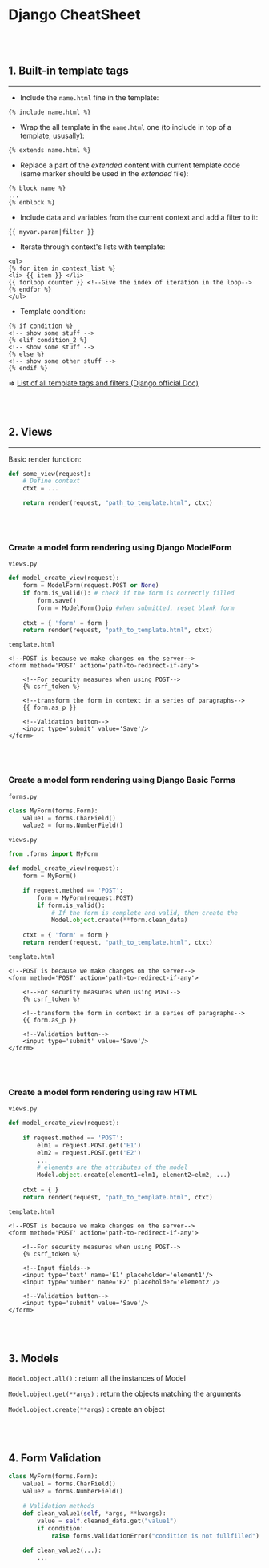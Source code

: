 # **Django CheatSheet** 

<br></br>

## 1. Built-in template tags
---
- Include the `name.html` fine in the template:
```django
{% include name.html %}
```

- Wrap the all template in the `name.html` one (to include in top of a template, ususally):
```django
{% extends name.html %}
```

- Replace a part of the *extended* content with current template code (same marker should be used in the *extended* file):
```django
{% block name %}
...
{% enblock %}
```

- Include data and variables from the current context and add a filter to it:
```django
{{ myvar.param|filter }}
```

- Iterate through context's lists with template:
```django
<ul> 
{% for item in context_list %}
<li> {{ item }} </li> 
{{ forloop.counter }} <!--Give the index of iteration in the loop-->
{% endfor %}
</ul>
```

- Template condition:
```django
{% if condition %}
<!-- show some stuff -->
{% elif condition_2 %}
<!-- show some stuff -->
{% else %}
<!-- show some other stuff -->
{% endif %}
```

=> <a href="https://docs.djangoproject.com/en/3.1/ref/templates/builtins/">List of all template tags and filters (Django official Doc)</a>

<br></br>

## 2. Views 
***
Basic render function:
```py
def some_view(request):
	# Define context
	ctxt = ...

	return render(request, "path_to_template.html", ctxt)
```
<br></br>

### Create a model form rendering using Django ModelForm

`views.py`
```py
def model_create_view(request):
	form = ModelForm(request.POST or None)
	if form.is_valid(): # check if the form is correctly filled
		form.save()
		form = ModelForm()pip #when submitted, reset blank form
	
	ctxt = { 'form' = form }
	return render(request, "path_to_template.html", ctxt)
```

`template.html`
```django
<!--POST is because we make changes on the server-->
<form method='POST' action='path-to-redirect-if-any'>
	
	<!--For security measures when using POST-->
	{% csrf_token %} 

	<!--transform the form in context in a series of paragraphs-->
	{{ form.as_p }} 
	
	<!--Validation button-->
	<input type='submit' value='Save'/>
</form>
```
<br></br>

### Create a model form rendering using Django Basic Forms

`forms.py`
```py
class MyForm(forms.Form):
	value1 = forms.CharField()
	value2 = forms.NumberField()
```

`views.py`
```py
from .forms import MyForm

def model_create_view(request):
	form = MyForm()

	if request.method == 'POST':
		form = MyForm(request.POST)
		if form.is_valid():
			# If the form is complete and valid, then create the 
			Model.object.create(**form.clean_data)
	
	ctxt = { 'form' = form }
	return render(request, "path_to_template.html", ctxt)
```

`template.html`
```django
<!--POST is because we make changes on the server-->
<form method='POST' action='path-to-redirect-if-any'>
	
	<!--For security measures when using POST-->
	{% csrf_token %} 

	<!--transform the form in context in a series of paragraphs-->
	{{ form.as_p }} 
	
	<!--Validation button-->
	<input type='submit' value='Save'/>
</form>
```
<br></br>

### Create a model form rendering using raw HTML

`views.py`
```py
def model_create_view(request):
	
	if request.method == 'POST':
		elm1 = request.POST.get('E1')
		elm2 = request.POST.get('E2')
		...
		# elements are the attributes of the model
		Model.object.create(element1=elm1, element2=elm2, ...) 
	
	ctxt = { }
	return render(request, "path_to_template.html", ctxt)
```
`template.html`
```django
<!--POST is because we make changes on the server-->
<form method='POST' action='path-to-redirect-if-any'>
	
	<!--For security measures when using POST-->
	{% csrf_token %} 

	<!--Input fields-->
	<input type='text' name='E1' placeholder='element1'/>
	<input type='number' name='E2' placeholder='element2'/>
	
	<!--Validation button-->
	<input type='submit' value='Save'/>
</form>
```

<br></br>

## 3. Models
`Model.object.all()` : return all the instances of Model

`Model.object.get(**args)` : return the objects matching the arguments

`Model.object.create(**args)` : create an object

<br></br>
## 4. Form Validation

```py
class MyForm(forms.Form):
	value1 = forms.CharField()
	value2 = forms.NumberField()

	# Validation methods
	def clean_value1(self, *args, **kwargs):
		value = self.cleaned_data.get("value1")
		if condition:
			raise forms.ValidationError("condition is not fullfilled")
	
	def clean_value2(...):
		...
	
```